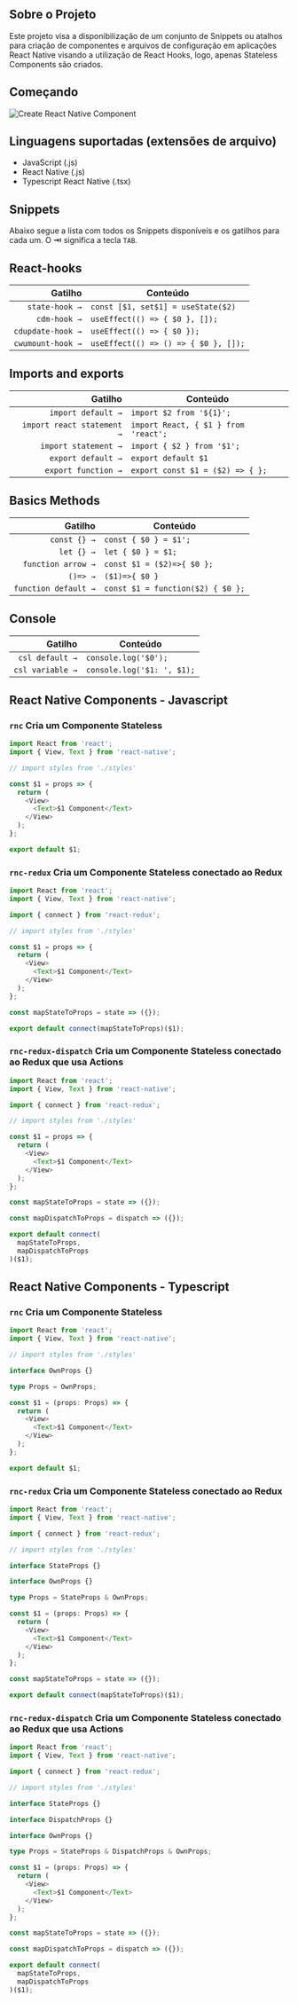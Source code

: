 ## Sobre o Projeto

Este projeto visa a disponibilização de um conjunto de Snippets ou atalhos para criação de componentes e arquivos de configuração em aplicações React Native visando a utilização de React Hooks, logo, apenas Stateless Components são criados.

## Começando

![Create React Native Component](./images/example.gif)

## Linguagens suportadas (extensões de arquivo)

- JavaScript (.js)
- React Native (.js)
- Typescript React Native (.tsx)

## Snippets

Abaixo segue a lista com todos os Snippets disponíveis e os gatilhos para cada um. O **⇥** significa a tecla `TAB`.

## React-hooks

|           Gatilho | Conteúdo                             |
| ----------------: | ------------------------------------ |
|    `state-hook →` | `const [$1, set$1] = useState($2)`   |
|      `cdm-hook →` | `useEffect(() => { $0 }, []);`       |
| `cdupdate-hook →` | `useEffect(() => { $0 });`           |
| `cwumount-hook →` | `useEffect(() => () => { $0 }, []);` |

## Imports and exports

|                    Gatilho | Conteúdo                             |
| -------------------------: | ------------------------------------ |
|         `import default →` | `import $2 from '${1}';`             |
| `import react statement →` | `import React, { $1 } from 'react';` |
|       `import statement →` | `import { $2 } from '$1';`           |
|         `export default →` | `export default $1`                  |
|        `export function →` | `export const $1 = ($2) => { };`     |

## Basics Methods

|              Gatilho | Conteúdo                          |
| -------------------: | --------------------------------- |
|         `const {} →` | `const { $0 } = $1';`             |
|           `let {} →` | `let { $0 } = $1;`                |
|   `function arrow →` | `const $1 = ($2)=>{ $0 };`        |
|             `()=> →` | `($1)=>{ $0 }`                    |
| `function default →` | `const $1 = function($2) { $0 };` |

## Console

|          Gatilho | Conteúdo                   |
| ---------------: | -------------------------- |
|  `csl default →` | `console.log('$0');`       |
| `csl variable →` | `console.log('$1: ', $1);` |

## React Native Components - Javascript

### `rnc` Cria um Componente **Stateless**

```javascript
import React from 'react';
import { View, Text } from 'react-native';

// import styles from './styles'

const $1 = props => {
  return (
    <View>
      <Text>$1 Component</Text>
    </View>
  );
};

export default $1;
```

### `rnc-redux` Cria um Componente **Stateless** conectado ao **Redux**

```javascript
import React from 'react';
import { View, Text } from 'react-native';

import { connect } from 'react-redux';

// import styles from './styles'

const $1 = props => {
  return (
    <View>
      <Text>$1 Component</Text>
    </View>
  );
};

const mapStateToProps = state => ({});

export default connect(mapStateToProps)($1);
```

### `rnc-redux-dispatch` Cria um Componente **Stateless** conectado ao **Redux** que usa **Actions**

```javascript
import React from 'react';
import { View, Text } from 'react-native';

import { connect } from 'react-redux';

// import styles from './styles'

const $1 = props => {
  return (
    <View>
      <Text>$1 Component</Text>
    </View>
  );
};

const mapStateToProps = state => ({});

const mapDispatchToProps = dispatch => ({});

export default connect(
  mapStateToProps,
  mapDispatchToProps
)($1);
```

## React Native Components - Typescript

### `rnc` Cria um Componente **Stateless**

```ts
import React from 'react';
import { View, Text } from 'react-native';

// import styles from './styles'

interface OwnProps {}

type Props = OwnProps;

const $1 = (props: Props) => {
  return (
    <View>
      <Text>$1 Component</Text>
    </View>
  );
};

export default $1;
```

### `rnc-redux` Cria um Componente **Stateless** conectado ao **Redux**

```ts
import React from 'react';
import { View, Text } from 'react-native';

import { connect } from 'react-redux';

// import styles from './styles'

interface StateProps {}

interface OwnProps {}

type Props = StateProps & OwnProps;

const $1 = (props: Props) => {
  return (
    <View>
      <Text>$1 Component</Text>
    </View>
  );
};

const mapStateToProps = state => ({});

export default connect(mapStateToProps)($1);
```

### `rnc-redux-dispatch` Cria um Componente **Stateless** conectado ao **Redux** que usa **Actions**

```ts
import React from 'react';
import { View, Text } from 'react-native';

import { connect } from 'react-redux';

// import styles from './styles'

interface StateProps {}

interface DispatchProps {}

interface OwnProps {}

type Props = StateProps & DispatchProps & OwnProps;

const $1 = (props: Props) => {
  return (
    <View>
      <Text>$1 Component</Text>
    </View>
  );
};

const mapStateToProps = state => ({});

const mapDispatchToProps = dispatch => ({});

export default connect(
  mapStateToProps,
  mapDispatchToProps
)($1);
```
